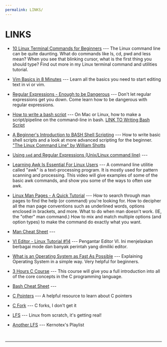 ```yaml
---
permalink: LINKS/
---
```


# LINKS

* [10 Linux Terminal Commands for Beginners](https://youtu.be/CpTfQ-q6MPU?si=LUBMoZo24tXMiqA-) ---
The Linux command line can be quite daunting. What do commands like ls, cd, pwd and less mean? When you see that blinking cursor, what is the first thing you should type?
Find out more in my Linux terminal command and utilities tutorial.


* [Vim Basics in 8 Minutes](https://youtu.be/ggSyF1SVFr4?si=J8_XKPxVu63ntte_) ---
Learn all the basics you need to start editing text in vi or vim.


* [Regular Expressions - Enough to be Dangerous](https://youtu.be/bgBWp9EIlMM?si=QcAY-wy61YeqPRWM) ---
Don't let regular expressions get you down. Come learn how to be dangerous with regular expressions.


* [How to write a bash script](https://youtu.be/F-gskSl4pwQ?si=u-Xfk2M9EF47qgQL) ---
On Mac or Linux, how to make a script/pipeline on the command-line in bash.
[LINK TO Writing Bash Script](omgenomics.com/writing-bash-script)


* [A Beginner's Introduction to BASH Shell Scripting](https://youtu.be/_n5ZegzieSQ?si=jVBvZxevRCbkwphv) ---
How to write basic shell scripts and a look at more advanced scripting for the beginner.
["The Linux Command Line" by William Shotts](http://linuxcommand.org/tlcl.php)


* [Using `sed` and Regular Expressions (Unix/Linux command line)](https://youtu.be/QaGhpqRll_k?si=MAiwV_F4UvC12Px4) ---


* [Learning Awk Is Essential For Linux Users](https://youtu.be/9YOZmI-zWok?si=So0GZ7RnFX9PWvR0) ---
A command line utilitie called "awk" is a text-processing program.  It is mostly used for pattern scanning and processing.  This video will give examples of some of the basic awk commands, and show you some of the ways to often use awk.


* [Linux Man Pages - A Quick Tutorial](https://youtu.be/uJnrh9hAQR0?si=KJrZsJZXQCjAt6x2) ---
How to search through man pages to find the help (or command) you're looking for.
How to decipher all the man page conventions such as underlined words, options enclosed in brackets, and more.
What to do when man doesn't work. (IE, the "other" man command.)
How to mix and match multiple options (and option types) to make the command do exactly what you want.

* [Man Cheat Sheet](https://www.linuxtrainingacademy.com/man) ---

* [VI Editor - Linux Tutorial #14](https://youtu.be/pU2k776i2Zw?si=CjYLr1Tjucs2UQAA) ---
Pengantar Editor VI. Ini menjelaskan berbagai mode dan banyak perintah yang dimiliki editor.

* [What is an Operating System as Fast As Possible](https://www.youtube.com/watch?v=pVzRTmdd9j0) ---
Explaining Operating System in a simple way. Very helpful for beginners.

* [3 Hours C Course](https://www.youtube.com/watch?v=KJgsSFOSQv0&ab_channel=freeCodeCamp.org) ---
This course will give you a full introduction into all of the core concepts in the C programming language.

* [Bash Cheat Sheet](https://github.com/RehanSaeed/Bash-Cheat-Sheet) ---

* [C Pointers](https://www.youtube.com/watch?v=MIL2BK02X8A) ---
A helpful resource to learn about C pointers

* [C Fork](https://www.youtube.com/watch?v=cex9XrZCU14&ab_channel=CodeVault) ---
C forks, I don't get it

* [LFS](https://www.youtube.com/watch?v=QlzoegSuIzg) ---
Linux from scratch, it's getting real!

* [Another LFS](https://www.youtube.com/playlist?list=PLyc5xVO2uDsCQChvKRDhF-cvsguDfd-y2) ---
Kernotex's Playlist
<br>
<hr>

